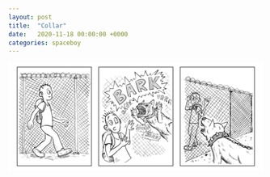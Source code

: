 ```yaml
---
layout: post
title:  "Collar"
date:   2020-11-18 00:00:00 +0000
categories: spaceboy
---
```


![Collar](../spaceboy/04%20-%20collar.png)

